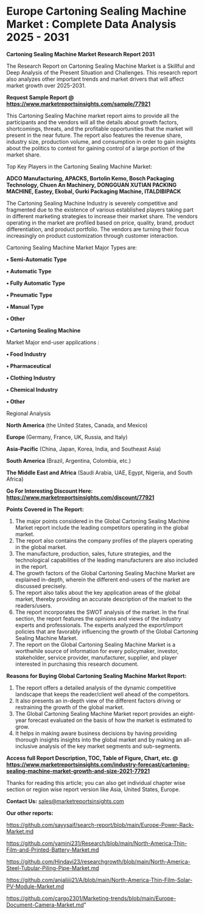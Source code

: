 # Europe Cartoning Sealing Machine Market : Complete Data Analysis 2025 - 2031

<strong>Cartoning Sealing Machine Market Research Report 2031</strong>

The Research Report on Cartoning Sealing Machine Market is a Skillful and Deep Analysis of the Present Situation and Challenges. This research report also analyzes other important trends and market drivers that will affect market growth over 2025-2031.

<strong>Request Sample Report @ <a href=https://www.marketreportsinsights.com/sample/77921>https://www.marketreportsinsights.com/sample/77921</a></strong>

This Cartoning Sealing Machine market report aims to provide all the participants and the vendors will all the details about growth factors, shortcomings, threats, and the profitable opportunities that the market will present in the near future. The report also features the revenue share, industry size, production volume, and consumption in order to gain insights about the politics to contest for gaining control of a large portion of the market share.

Top Key Players in the Cartoning Sealing Machine Market:

<strong>ADCO Manufacturing, APACKS, Bortolin Kemo, Bosch Packaging Technology, Chuen An Machinery, DONGGUAN XUTIAN PACKING MACHINE, Eastey, Ekobal, Gurki Packaging Machine, ITALDIBIPACK</strong>

The Cartoning Sealing Machine Industry is severely competitive and fragmented due to the existence of various established players taking part in different marketing strategies to increase their market share. The vendors operating in the market are profiled based on price, quality, brand, product differentiation, and product portfolio. The vendors are turning their focus increasingly on product customization through customer interaction.

Cartoning Sealing Machine Market Major Types are:

<strong>• Semi-Automatic Type

• Automatic Type

• Fully Automatic Type

• Pneumatic Type

• Manual Type

• Other

• Cartoning Sealing Machine</strong>

Market Major end-user applications :

<strong>• Food Industry

• Pharmaceutical

• Clothing Industry

• Chemical Industry

• Other</strong>

Regional Analysis

</u><strong><b>North America</b></strong> (the United States, Canada, and Mexico)

<strong><b>Europe </b></strong>(Germany, France, UK, Russia, and Italy)

<strong><b>Asia-Pacific</b></strong> (China, Japan, Korea, India, and Southeast Asia)

<strong><b>South America</b></strong> (Brazil, Argentina, Colombia, etc.)

<strong><b>The Middle East and Africa</b></strong> (Saudi Arabia, UAE, Egypt, Nigeria, and South Africa)

<strong>Go For Interesting Discount Here: <a href=https://www.marketreportsinsights.com/discount/77921>https://www.marketreportsinsights.com/discount/77921</a></strong>

<strong>Points Covered in The Report:</strong>
<ol>
  <li>The major points considered in the Global Cartoning Sealing Machine Market report include the leading competitors operating in the global market.</li>
  <li>The report also contains the company profiles of the players operating in the global market.</li>
  <li>The manufacture, production, sales, future strategies, and the technological capabilities of the leading manufacturers are also included in the report.</li>
  <li>The growth factors of the Global Cartoning Sealing Machine Market are explained in-depth, wherein the different end-users of the market are discussed precisely.</li>
  <li>The report also talks about the key application areas of the global market, thereby providing an accurate description of the market to the readers/users.</li>
  <li>The report incorporates the SWOT analysis of the market. In the final section, the report features the opinions and views of the industry experts and professionals. The experts analyzed the export/import policies that are favorably influencing the growth of the Global Cartoning Sealing Machine Market.</li>
  <li>The report on the Global Cartoning Sealing Machine Market is a worthwhile source of information for every policymaker, investor, stakeholder, service provider, manufacturer, supplier, and player interested in purchasing this research document.</li>
</ol>
<strong>Reasons for Buying Global Cartoning Sealing Machine Market Report:</strong>

<ol>
  <li>The report offers a detailed analysis of the dynamic competitive landscape that keeps the reader/client well ahead of the competitors.</li>
  <li>It also presents an in-depth view of the different factors driving or restraining the growth of the global market.</li>
  <li>The Global Cartoning Sealing Machine Market report provides an eight-year forecast evaluated on the basis of how the market is estimated to grow.</li>
  <li>It helps in making aware business decisions by having providing thorough insights insights into the global market and by making an all-inclusive analysis of the key market segments and sub-segments.</li>
</ol>
<strong>Access full Report Description, TOC, Table of Figure, Chart, etc. @ <a href=https://www.marketreportsinsights.com/industry-forecast/cartoning-sealing-machine-market-growth-and-size-2021-77921>https://www.marketreportsinsights.com/industry-forecast/cartoning-sealing-machine-market-growth-and-size-2021-77921</a></strong>


Thanks for reading this article; you can also get individual chapter wise section or region wise report version like Asia, United States, Europe.

<strong>Contact Us:</strong>
sales@marketreportsinsights.com

<strong>Our other reports:</strong>

<a href=https://github.com/sayysaif/search-report/blob/main/Europe-Power-Rack-Market.md>https://github.com/sayysaif/search-report/blob/main/Europe-Power-Rack-Market.md</a>

<a href=https://github.com/yamini231/Research/blob/main/North-America-Thin-Film-and-Printed-Battery-Market.md>https://github.com/yamini231/Research/blob/main/North-America-Thin-Film-and-Printed-Battery-Market.md</a>

<a href=https://github.com/Hindavi23/researchgrowth/blob/main/North-America-Steel-Tubular-Piling-Pipe-Market.md>https://github.com/Hindavi23/researchgrowth/blob/main/North-America-Steel-Tubular-Piling-Pipe-Market.md</a>

<a href=https://github.com/anjaliiii21/A/blob/main/North-America-Thin-Film-Solar-PV-Module-Market.md>https://github.com/anjaliiii21/A/blob/main/North-America-Thin-Film-Solar-PV-Module-Market.md</a>

<a href=https://github.com/cargo2301/Marketing-trends/blob/main/Europe-Document-Camera-Market.md>https://github.com/cargo2301/Marketing-trends/blob/main/Europe-Document-Camera-Market.md</a>"
